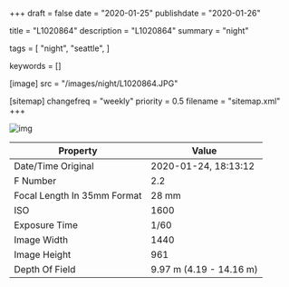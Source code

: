 +++
draft = false
date = "2020-01-25"
publishdate = "2020-01-26"

title = "L1020864"
description = "L1020864"
summary = "night"

tags = [
    "night",
    "seattle",
]

keywords = []

[image]
    src = "/images/night/L1020864.JPG"

[sitemap]
    changefreq = "weekly"
    priority = 0.5
    filename = "sitemap.xml"
+++


![img](/images/night/L1020864.JPG)

Property | Value
---------|------
Date/Time Original              | 2020-01-24, 18:13:12
F Number                        | 2.2
Focal Length In 35mm Format     | 28 mm
ISO                             | 1600
Exposure Time                   | 1/60
Image Width                     | 1440
Image Height                    | 961
Depth Of Field                  | 9.97 m (4.19 - 14.16 m)
